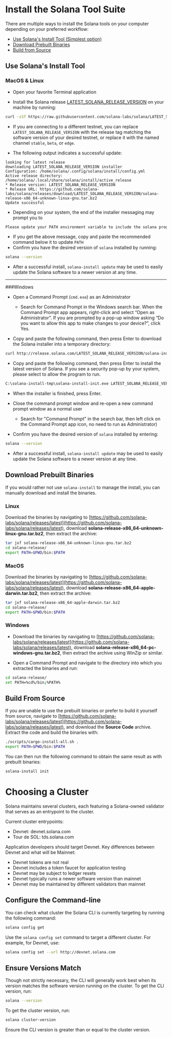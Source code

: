 # Install the Solana Tool Suite

There are multiple ways to install the Solana tools on your computer
depending on your preferred workflow:
 - [Use Solana's Install Tool (Simplest option)](#use-solanas-install-tool)
 - [Download Prebuilt Binaries](#download-prebuilt-binaries)
 - [Build from Source](#build-from-source)

## Use Solana's Install Tool

### MacOS & Linux

 - Open your favorite Terminal application

 - Install the Solana release
[LATEST_SOLANA_RELEASE_VERSION](https://github.com/solana-labs/solana/releases/tag/LATEST_SOLANA_RELEASE_VERSION) on your
machine by running:

```bash
curl -sSf https://raw.githubusercontent.com/solana-labs/solana/LATEST_SOLANA_RELEASE_VERSION/install/solana-install-init.sh | sh -s - LATEST_SOLANA_RELEASE_VERSION
```

 - If you are connecting to a different testnet, you can replace `LATEST_SOLANA_RELEASE_VERSION` with the
release tag matching the software version of your desired testnet, or replace it
with the named channel `stable`, `beta`, or `edge`.

- The following output indicates a successful update:

```text
looking for latest release
downloading LATEST_SOLANA_RELEASE_VERSION installer
Configuration: /home/solana/.config/solana/install/config.yml
Active release directory: /home/solana/.local/share/solana/install/active_release
* Release version: LATEST_SOLANA_RELEASE_VERSION
* Release URL: https://github.com/solana-labs/solana/releases/download/LATEST_SOLANA_RELEASE_VERSION/solana-release-x86_64-unknown-linux-gnu.tar.bz2
Update successful
```

 - Depending on your system, the end of the installer messaging may prompt you
 to
 ```bash
Please update your PATH environment variable to include the solana programs:
```
 - If you get the above message, copy and paste the recommended command below
   it to update `PATH`
 - Confirm you have the desired version of `solana` installed by running:
 ```bash
 solana --version
```

 - After a successful install, `solana-install update` may be used to easily
update the Solana software to a newer version at any time.

***

###Windows

 - Open a Command Prompt (`cmd.exe`) as an Administrator
   - Search for Command Prompt in the Windows search bar.  When the Command
   Prompt app appears, right-click and select “Open as Administrator”.
If you are prompted by a pop-up window asking “Do you want to allow this app to
make changes to your device?”, click Yes.

 - Copy and paste the following command, then press Enter to download the Solana
 installer into a temporary directory:

```bash
curl http://release.solana.com/LATEST_SOLANA_RELEASE_VERSION/solana-install-init-x86_64-pc-windows-gnu.exe --output C:\solana-install-tmp\solana-install-init.exe --create-dirs
```

 - Copy and paste the following command, then press Enter to install the latest
 version of Solana.  If you see a security pop-up by your system, please select
 to allow the program to run.

```bash
C:\solana-install-tmp\solana-install-init.exe LATEST_SOLANA_RELEASE_VERSION
```

 - When the installer is finished, press Enter.

 - Close the command prompt window and re-open a new command prompt window as a
normal user
   - Search for "Command Prompt" in the search bar, then left click on the
Command Prompt app icon, no need to run as Administrator)
 - Confirm you have the desired version of `solana` installed by entering:
 ```bash
 solana --version
```

 - After a successful install, `solana-install update` may be used to easily
update the Solana software to a newer version at any time.

## Download Prebuilt Binaries

If you would rather not use `solana-install` to manage the install, you can
manually download and install the binaries.

### Linux

Download the binaries by navigating to
[https://github.com/solana-labs/solana/releases/latest](https://github.com/solana-labs/solana/releases/latest),
download **solana-release-x86\_64-unknown-linux-gnu.tar.bz2**, then extract the
archive:

```bash
tar jxf solana-release-x86_64-unknown-linux-gnu.tar.bz2
cd solana-release/
export PATH=$PWD/bin:$PATH
```

### MacOS

Download the binaries by navigating to
[https://github.com/solana-labs/solana/releases/latest](https://github.com/solana-labs/solana/releases/latest),
download **solana-release-x86\_64-apple-darwin.tar.bz2**, then extract the
archive:

```bash
tar jxf solana-release-x86_64-apple-darwin.tar.bz2
cd solana-release/
export PATH=$PWD/bin:$PATH
```

### Windows

- Download the binaries by navigating to
[https://github.com/solana-labs/solana/releases/latest](https://github.com/solana-labs/solana/releases/latest),
download **solana-release-x86\_64-pc-windows-gnu.tar.bz2**, then extract the
archive using WinZip or similar.

- Open a Command Prompt and navigate to the directory into which you extracted
the binaries and run:

```bash
cd solana-release/
set PATH=%cd%/bin;%PATH%
```

## Build From Source

If you are unable to use the prebuilt binaries or prefer to build it yourself
from source, navigate to
[https://github.com/solana-labs/solana/releases/latest](https://github.com/solana-labs/solana/releases/latest),
and download the **Source Code** archive. Extract the code and build the
binaries with:

```bash
./scripts/cargo-install-all.sh .
export PATH=$PWD/bin:$PATH
```

You can then run the following command to obtain the same result as with
prebuilt binaries:

```bash
solana-install init
```

# Choosing a Cluster

Solana maintains several clusters, each featuring a Solana-owned validator
that serves as an entrypoint to the cluster.

Current cluster entrypoints:

* Devnet: devnet.solana.com
* Tour de SOL: tds.solana.com

Application developers should target Devnet. Key differences
between Devnet and what will be Mainnet:

* Devnet tokens are not real
* Devnet includes a token faucet for application testing
* Devnet may be subject to ledger resets
* Devnet typically runs a newer software version than mainnet
* Devnet may be maintained by different validators than mainnet

## Configure the Command-line

You can check what cluster the Solana CLI is currently targeting by
running the following command:

```bash
solana config get
```

Use the `solana config set` command to target a different cluster.
For example, for Devnet, use:

```bash
solana config set --url http://devnet.solana.com
```

## Ensure Versions Match

Though not strictly necessary, the CLI will generally work best when its version
matches the software version running on the cluster. To get the CLI version, run:

```bash
solana --version
```

To get the cluster version, run:

```bash
solana cluster-version
```

Ensure the CLI version is greater than or equal to the cluster version.
